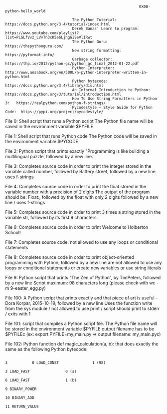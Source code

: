                                                                 0X00-python-hello_world
                                                                
                                  The Python Tutorial:                https://docs.python.org/3.4/tutorial/index.html
                                  Derek Banas’ Learn to program:      https://www.youtube.com/playlist?list=PLGLfVvz_LVvTn3cK5e6LjhgGiSeVlIRwt
                                  The Python Guru:                    https://thepythonguru.com/
                                  New string formatting:              https://pyformat.info/
                                  Garbage collector:                  https://thp.io/2012/python-gc/python_gc_final_2012-01-22.pdf
                                  Python Interpreter:                 http://www.aosabook.org/en/500L/a-python-interpreter-written-in-python.html
                                  Python bytecode:                    https://docs.python.org/3.4/library/dis.html
                                  An Informal Introduction to Python:         https://docs.python.org/3/tutorial/introduction.html
                                  How To Use String Formatters in Python 3:   https://realpython.com/python-f-strings/
                                  Pycodestyle – Style Guide for Python Code:  https://pypi.org/project/pycodestyle/

File 0: Shell script that runs a Python script
        The Python file name will be saved in the environment variable $PYFILE
        
File 1: Shell script that runs Python code
        The Python code will be saved in the environment variable $PYCODE
 
File 2: Python script that prints exactly "Programming is like building a multilingual puzzle, followed by a new line.    
        
File 3: Completes source code in order to print the integer stored in the variable called number, followed by Battery street, followed by a new line. uses f-strings
        
File 4: Completes source code in order to print the float stored in the variable number with a precision of 2 digits
        The output of the program should be:  Float:, followed by the float with only 2 digits followed by a new line / uses f-strings
        
File 5: Completes source code in order to print 3 times a string stored in the variable str, followed by its first 9 characters.
       
File 6: Completes source code in order to print Welcome to Holberton School!
        
File 7: Completes source code:  not allowed to use any loops or conditional statements                                
                                    
File 8: Completes source code in order to print object-oriented programming with Python, followed by a new line
        are not allowed to use any loops or conditional statements or create new variables or use string literals

File 9: Python script that prints “The Zen of Python”, by TimPeters, followed by a new line
        Script maximum: 98 characters long (please check with wc -m 9-easter_egg.py)

File 100: A Python script that prints exactly and that piece of art is useful - Dora Korpar, 2015-10-19, followed by a new line
          Uses the function write from the sys module / not allowed to use print /  script should print to stderr / exits with 1
        
File 101: script that compiles a Python script file.
         The Python file name will be stored in the environment variable $PYFILE
         output filename has to be $PYFILEc (ex: export PYFILE=my_main.py => output filename: my_main.pyc)
         
File 102: Python function def magic_calculation(a, b): that does exactly the same as the following Python bytecode:

                                                                                                                        3           0 LOAD_CONST               1 (98)
                                                                                                                                    3 LOAD_FAST                0 (a)
                                                                                                                                    6 LOAD_FAST                1 (b)
                                                                                                                                    9 BINARY_POWER
                                                                                                                                    10 BINARY_ADD
                                                                                                                                    11 RETURN_VALUE
